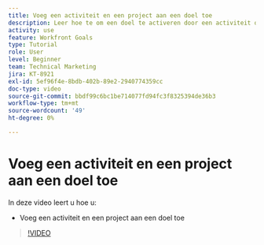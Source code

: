 ```yaml
---
title: Voeg een activiteit en een project aan een doel toe
description: Leer hoe te om een doel te activeren door een activiteit of een project in  [!DNL Workfront Goals] toe te voegen.
activity: use
feature: Workfront Goals
type: Tutorial
role: User
level: Beginner
team: Technical Marketing
jira: KT-8921
exl-id: 5ef96f4e-8bdb-402b-89e2-2940774359cc
doc-type: video
source-git-commit: bbdf99c6bc1be714077fd94fc3f8325394de36b3
workflow-type: tm+mt
source-wordcount: '49'
ht-degree: 0%

---
```


# Voeg een activiteit en een project aan een doel toe

In deze video leert u hoe u:

* Voeg een activiteit en een project aan een doel toe

>[!VIDEO](https://video.tv.adobe.com/v/335193/?quality=12&learn=on&enablevpops=1)
